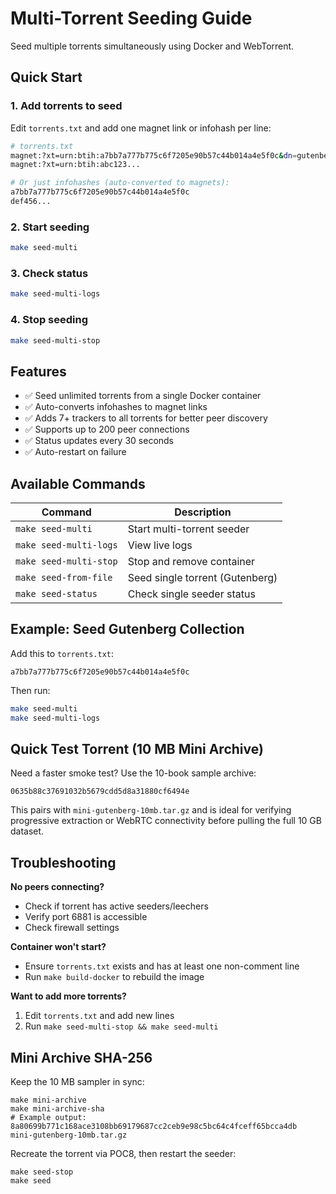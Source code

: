 # Multi-Torrent Seeding Guide

Seed multiple torrents simultaneously using Docker and WebTorrent.

## Quick Start

### 1. Add torrents to seed

Edit `torrents.txt` and add one magnet link or infohash per line:

```bash
# torrents.txt
magnet:?xt=urn:btih:a7bb7a777b775c6f7205e90b57c44b014a4e5f0c&dn=gutenberg-txt-files.tar.gz
magnet:?xt=urn:btih:abc123...

# Or just infohashes (auto-converted to magnets):
a7bb7a777b775c6f7205e90b57c44b014a4e5f0c
def456...
```

### 2. Start seeding

```bash
make seed-multi
```

### 3. Check status

```bash
make seed-multi-logs
```

### 4. Stop seeding

```bash
make seed-multi-stop
```

## Features

- ✅ Seed unlimited torrents from a single Docker container
- ✅ Auto-converts infohashes to magnet links
- ✅ Adds 7+ trackers to all torrents for better peer discovery
- ✅ Supports up to 200 peer connections
- ✅ Status updates every 30 seconds
- ✅ Auto-restart on failure

## Available Commands

| Command | Description |
|---------|-------------|
| `make seed-multi` | Start multi-torrent seeder |
| `make seed-multi-logs` | View live logs |
| `make seed-multi-stop` | Stop and remove container |
| `make seed-from-file` | Seed single torrent (Gutenberg) |
| `make seed-status` | Check single seeder status |

## Example: Seed Gutenberg Collection

Add this to `torrents.txt`:

```
a7bb7a777b775c6f7205e90b57c44b014a4e5f0c
```

Then run:

```bash
make seed-multi
make seed-multi-logs
```

## Quick Test Torrent (10 MB Mini Archive)

Need a faster smoke test? Use the 10-book sample archive:

```
0635b88c37691032b5679cdd5d8a31880cf6494e
```

This pairs with `mini-gutenberg-10mb.tar.gz` and is ideal for verifying progressive extraction or WebRTC connectivity before pulling the full 10 GB dataset.

## Troubleshooting

**No peers connecting?**
- Check if torrent has active seeders/leechers
- Verify port 6881 is accessible
- Check firewall settings

**Container won't start?**
- Ensure `torrents.txt` exists and has at least one non-comment line
- Run `make build-docker` to rebuild the image

**Want to add more torrents?**
1. Edit `torrents.txt` and add new lines
2. Run `make seed-multi-stop && make seed-multi`

## Mini Archive SHA-256

Keep the 10 MB sampler in sync:

```
make mini-archive
make mini-archive-sha
# Example output: 8a80699b771c168ace3108bb69179687cc2ceb9e98c5bc64c4fceff65bcca4db  mini-gutenberg-10mb.tar.gz
```

Recreate the torrent via POC8, then restart the seeder:

```
make seed-stop
make seed
```
